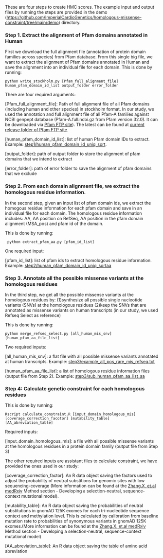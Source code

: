 These are four steps to create HMC scores. The example input and output files by running the steps are provided in the demo (https://github.com/ImperialCardioGenetics/homologous-missense-constraint/tree/main/demo) directory.  


### Step 1. Extract the alignment of Pfam domains annotated in Human

First we download the full alignment file (annotation of protein domain families across species) from Pfam database. From this single big file,  we want to extract the alignment of Pfam domains annotated in Human and save the alignment into an individual file for each domain. This is done by running:

```python write_stockholm.py [Pfam_full_alignment_file] human_pfam_domain_id_list output_folder error_folder```

There are four required arguments: 

[Pfam_full_alignment_file]: Path of full alignment file of all Pfam domains (including human and other species) in stockholm format.
In our study, we used the annotation and full alignment file of all Pfam-A families against NCBI genpept database (Pfam-A.full.ncbi.gz from Pfam version 32.0). It can be downloaded via [Pfam FTP site](ftp://ftp.ebi.ac.uk/pub/databases/Pfam/releases/Pfam32.0/Pfam-A.full.ncbi.gz)). The latest can be found at [current release folder of Pfam FTP site](ftp://ftp.ebi.ac.uk/pub/databases/Pfam/current_release). 

[human_pfam_domain_id_list]: list of human Pfam domain IDs to extract. Example: [step1/human_pfam_domain_id_uniq_sort](https://github.com/ImperialCardioGenetics/homologous-missense-constraint/blob/main/create_HMC/step1/human_pfam_domain_id_uniq_sort).

[output_folder]: path of output folder to store the alignment of pfam domains that we intend to extract

[error_folder]: path of error folder to save the alignment of pfam domains that we exclude


### Step 2. From each domain alignment file, we extract the homologous residue information. 

In the second step, given an input list of pfam domain ids, we extract the homogous residue information for each pfam domain and save in an individual file for each domain. The homologous residue information includes: AA, AA position on RefSeq, AA position in the pfam domain alignment (MSA_pos) and pfam id of the domain. 

This is done by running:

``` python extract_pfam_aa.py [pfam_id_list]```

One required input:

[pfam_id_list]: list of pfam ids to extract homologous residue information. Example: [step2/human_pfam_domain_id_uniq_sortaa](https://github.com/ImperialCardioGenetics/homologous-missense-constraint/blob/main/create_HMC/step2/human_pfam_domain_id_uniq_sortaa)

### Step 3. Annotate all the possible missense variants at the homologous residues 

In the third step, we get all the possible missense variants at the homologous residues by:
(1)synthesize all possible single nucleotide variants (SNVs) at the homologous residues
(2)keep the SNVs that are annotated as missense variants on human transcripts (in our study, we used Refseq Select as reference)

This is done by running:

```python merge_refseq_select.py [all_human_mis_snv] [human_pfam_aa_file_list]```

Two required inputs:

[all_human_mis_snv]: a flat file with all possible missense variants annotated at human transcripts. Example: [step3/example_all_pos_rare_mis_refseq.txt](https://github.com/ImperialCardioGenetics/homologous-missense-constraint/blob/main/create_HMC/step3/example_all_pos_rare_mis_refseq.txt)

[human_pfam_aa_file_list]: a list of homologous residue information files (output file from Step 2). Example: [step3/sub_human_pfam_aa_list_aa](https://github.com/ImperialCardioGenetics/homologous-missense-constraint/blob/main/create_HMC/step3/sub_human_pfam_aa_list_aa)

### Step 4: Calculate genetic constraint for each homologous residues 

This is done by running: 

```Rscript calculate_constraint.R [input_domain_homologous_mis] [coverage_correction_facotor] [mutability_table] [AA_abreviation_table]```

Required inputs: 

[input_domain_homologous_mis]: a file with all possible missense variants at the homologous residues in a protein domain family (output file from Step 3)

The other required inputs are assistant files to calculate constraint, we have provided the ones used in our study:

[coverage_correction_factor]: An R data object saving the factors used to adjust the probability of neutral substitions for genomic sites with low sequencing-coverage (More information can be found at the [Zhang.X, et.al medRxiv](https://www.medrxiv.org/content/10.1101/2022.02.16.22271023v1) Method section - Developing a selection-neutral, sequence-context mutational model). 

[mutability_table]: An R data object saving the probabilities of neutral substitutions in gnomAD 125K exomes for each tri-nucleotide sequence context and methylation level. This is calculated by calibration from baseline mutation rate to probabilities of synonymous variants in gnomAD 125K exomes.(More information can be found at the [Zhang.X, et.al medRxiv](https://www.medrxiv.org/content/10.1101/2022.02.16.22271023v1) Method section - Developing a selection-neutral, sequence-context mutational model)

[AA_abreviation_table]: An R data object saving the table of amino acid abreviation 
